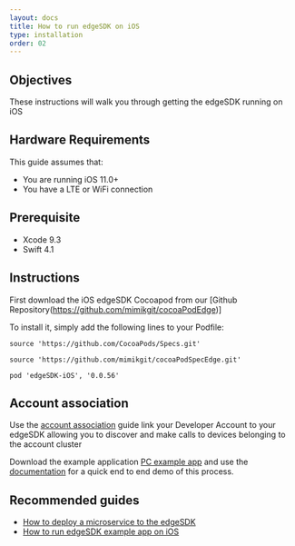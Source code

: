 ```yaml
---
layout: docs
title: How to run edgeSDK on iOS
type: installation
order: 02
---
```


## Objectives

These instructions will walk you through getting the edgeSDK running on iOS

## Hardware Requirements

This guide assumes that:

- You are running iOS 11.0+
- You have a LTE or WiFi connection

## Prerequisite

- Xcode 9.3
- Swift 4.1

## Instructions

First download the iOS edgeSDK Cocoapod from our [Github Repository(https://github.com/mimikgit/cocoaPodEdge)]

To install it, simply add the following lines to your Podfile:

```source 'https://github.com/CocoaPods/Specs.git'```

```source 'https://github.com/mimikgit/cocoaPodSpecEdge.git'```

```pod 'edgeSDK-iOS', '0.0.56'```

## Account association

Use the [account association](/docs/1.2.0/getting-started/account-association.html) guide link your Developer Account to your edgeSDK allowing you to discover and make calls to devices belonging to the account cluster 

Download the example application  [PC example app](https://github.com/mimikgit/edgeSDK/tree/master/example/PC%20Hello%20App) and use the [documentation](/docs/1.2.0/example-apps/how-to-run-edgesdk-example-app-on-linux-ubuntu.html)  for a quick end to end demo of this process.

## Recommended guides

- [How to deploy a microservice to the edgeSDK](/docs/1.2.0/microservices/how-to-deploy-example-microservice.html)
- [How to run edgeSDK example app on iOS](/docs/1.2.0/example-apps/how-to-run-edgeSDK-example-app-on-iOS.html) 